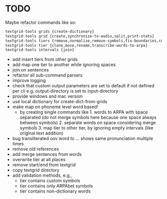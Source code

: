 # TODO

Maybe refactor commands like so:

```txt
textgrid-tools grids {create-dictionary}
textgrid-tools grid {create,synchronize-to-audio,split,print-stats}
textgrid-tools tiers {remove,normalize,remove-symbols,fix-boundaries,convert-to-symbols}
textgrid-tools tier {clone,move,rename,transcribe-words-to-arpa}
textgrid-tools intervals {join}
```

- add insert tiers from other grids
- add map one tier to another while ignoring spaces
- join on sentences
- refactor all sub-command parsers
- improve logging
- check that custom output parameters are set to default if not defined per cli e.g. output-directory is set to input-directory
- provide windows and mac version
- use local dictionary for create-dict-from-grids
- make map on phoneme level word based!
  - by creating single commands like 1. words to ARPA with space separated (do not merge symbols here because one space always between symbols) 2. separate words on space considering merge symbols 3. map tier to other tier, by ignoring empty intervals (like original text addition)
- bug transliterated oov word to ... shows same pronunciation multiple times
- remove old references
- add merge sentences from words
- overwrite tier at all places
- remove start/end from textgrid
- copy textgrid directory
- add validation methods, e.g.,
  - tier contains custom symbols
  - tier contains only ARPAbet symbols
  - tier contains non-dictionary words
